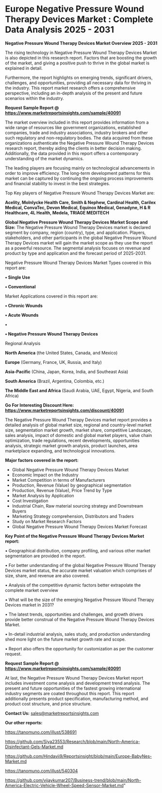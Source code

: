 # Europe Negative Pressure Wound Therapy Devices Market : Complete Data Analysis 2025 - 2031

<Strong> Negative Pressure Wound Therapy Devices Market Overview 2025 - 2031</strong>

The rising technology in Negative Pressure Wound Therapy Devices Market is also depicted in this research report. Factors that are boosting the growth of the market, and giving a positive push to thrive in the global market is explained in detail.

Furthermore, the report highlights on emerging trends, significant drivers, challenges, and opportunities, providing all necessary data for thriving in the industry. This report market research offers a comprehensive perspective, including an in-depth analysis of the present and future scenarios within the industry.

<strong>Request Sample Report @ <a href=https://www.marketreportsinsights.com/sample/40091>https://www.marketreportsinsights.com/sample/40091</a></strong>

The market overview included in this report provides information from a wide range of resources like government organizations, established companies, trade and industry associations, industry brokers and other such regulatory and non-regulatory bodies. The data acquired from these organizations authenticate the Negative Pressure Wound Therapy Devices research report, thereby aiding the clients in better decision making. Additionally, the data provided in this report offers a contemporary understanding of the market dynamics.

The leading players are focusing mainly on technological advancements in order to improve efficiency. The long-term development patterns for this market can be captured by continuing the ongoing process improvements and financial stability to invest in the best strategies.

Top Key players of Negative Pressure Wound Therapy Devices Market are:

<strong>Acelity, Molnlycke Health Care, Smith & Nephew, Cardinal Health, Carilex Medical, ConvaTec, Devon Medical, Equinox Medical, Genadyne, H & R Healthcare, 4L Health, Medela, TRIAGE MEDITECH</strong>

<strong><b>Global Negative Pressure Wound Therapy Devices Market Scope and Size:</b></strong>
The Negative Pressure Wound Therapy Devices market is declared segment by company, region (country), type, and application. Players, stakeholders, and other participants in the global Negative Pressure Wound Therapy Devices market will gain the market scope as they use the report as a powerful resource. The segmental analysis focuses on revenue and product by type and application and the forecast period of 2025-2031.

Negative Pressure Wound Therapy Devices Market Types covered in this report are:

<strong>•  Single Use

•  Conventional</strong>

Market Applications covered in this report are:

<strong>•  Chronic Wounds

•  Acute Wounds

•  

•  Negative Pressure Wound Therapy Devices</strong> 

Regional Analysis

<strong>North America</strong> (the United States, Canada, and Mexico)

<strong>Europe</strong> (Germany, France, UK, Russia, and Italy)

<strong>Asia-Pacific</strong> (China, Japan, Korea, India, and Southeast Asia)

<strong>South America</strong> (Brazil, Argentina, Colombia, etc.)

<strong>The Middle East and Africa</strong> (Saudi Arabia, UAE, Egypt, Nigeria, and South Africa)

<strong>Go For Interesting Discount Here: <a href=https://www.marketreportsinsights.com/discount/40091>https://www.marketreportsinsights.com/discount/40091</a></strong>

The Negative Pressure Wound Therapy Devices market report provides a detailed analysis of global market size, regional and country-level market size, segmentation market growth, market share, competitive Landscape, sales analysis, impact of domestic and global market players, value chain optimization, trade regulations, recent developments, opportunities analysis, strategic market growth analysis, product launches, area marketplace expanding, and technological innovations.

<strong><b>Major factors covered in the report:</b></strong>
<ul>
  <li>Global Negative Pressure Wound Therapy Devices Market </li>
  <li>Economic Impact on the Industry</li>
  <li>Market Competition in terms of Manufacturers</li>
  <li>Production, Revenue (Value) by geographical segmentation</li>
  <li>Production, Revenue (Value), Price Trend by Type</li>
  <li>Market Analysis by Application</li>
  <li>Cost Investigation</li>
  <li>Industrial Chain, Raw material sourcing strategy and Downstream Buyers</li>
  <li>Marketing Strategy comprehension, Distributors and Traders</li>
  <li>Study on Market Research Factors</li>
  <li>Global Negative Pressure Wound Therapy Devices Market Forecast</li>
</ul>

<strong><b>Key Point of the Negative Pressure Wound Therapy Devices Market report:</b></strong>

• Geographical distribution, company profiling, and various other market segmentation are provided in the report.

• For better understanding of the global Negative Pressure Wound Therapy Devices market status, the accurate market valuation which comprises of size, share, and revenue are also covered.

• Analysis of the competitive dynamic factors better extrapolate the complete market overview

• What will be the size of the emerging Negative Pressure Wound Therapy Devices market in 2031?

• The latest trends, opportunities and challenges, and growth drivers provide better construal of the Negative Pressure Wound Therapy Devices Market.

• In-detail industrial analysis, sales study, and production understanding shed more light on the future market growth rate and scope.

• Report also offers the opportunity for customization as per the customer request.

<strong>Request Sample Report @ <a href=https://www.marketreportsinsights.com/sample/40091>https://www.marketreportsinsights.com/sample/40091</a></strong>

At last, the Negative Pressure Wound Therapy Devices Market report includes investment come analysis and development trend analysis. The present and future opportunities of the fastest growing international industry segments are coated throughout this report. This report additionally presents product specification, manufacturing method, and product cost structure, and price structure.

<strong>Contact Us:</strong>
sales@marketreportsinsights.com

<strong>Our other reports:</strong>

<a href=https://tanomuno.com/illust/538691>https://tanomuno.com/illust/538691</a>

<a href=https://github.com/Siya23553/Research/blob/main/North-America-Disinfectant-Gels-Market.md>https://github.com/Siya23553/Research/blob/main/North-America-Disinfectant-Gels-Market.md</a>

<a href=https://github.com/Hindavii9/Reportsinsight/blob/main/Europe-BabyNes-Market.md>https://github.com/Hindavii9/Reportsinsight/blob/main/Europe-BabyNes-Market.md</a>

<a href=https://tanomuno.com/illust/540304>https://tanomuno.com/illust/540304</a>

<a href=https://github.com/vijaykumar207/Business-trend/blob/main/North-America-Electric-Vehicle-Wheel-Speed-Sensor-Market.md>https://github.com/vijaykumar207/Business-trend/blob/main/North-America-Electric-Vehicle-Wheel-Speed-Sensor-Market.md</a>"
